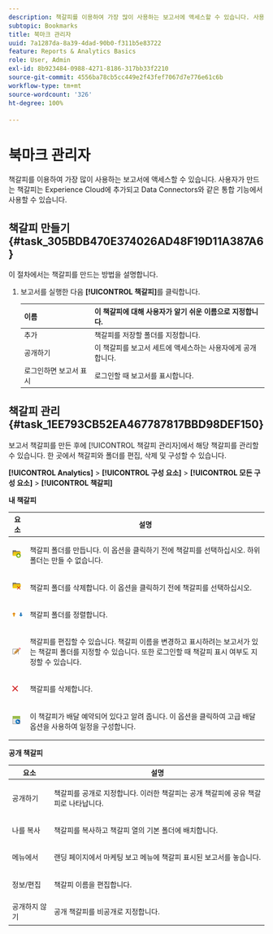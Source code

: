 ```yaml
---
description: 책갈피를 이용하여 가장 많이 사용하는 보고서에 액세스할 수 있습니다. 사용자가 만드는 책갈피는 Experience Cloud에 추가되고 Data Connectors와 같은 통합 기능에서 사용할 수 있습니다.
subtopic: Bookmarks
title: 북마크 관리자
uuid: 7a1287da-8a39-4dad-90b0-f311b5e83722
feature: Reports & Analytics Basics
role: User, Admin
exl-id: 8b923484-0988-4271-8186-317bb33f2210
source-git-commit: 4556ba78cb5cc449e2f43fef7067d7e776e61c6b
workflow-type: tm+mt
source-wordcount: '326'
ht-degree: 100%

---
```


# 북마크 관리자

책갈피를 이용하여 가장 많이 사용하는 보고서에 액세스할 수 있습니다. 사용자가 만드는 책갈피는 Experience Cloud에 추가되고 Data Connectors와 같은 통합 기능에서 사용할 수 있습니다.

## 책갈피 만들기 {#task_305BDB470E374026AD48F19D11A387A6}

이 절차에서는 책갈피를 만드는 방법을 설명합니다.

<!-- 

t_bookmarks_creating.xml

 -->

1. 보고서를 실행한 다음 **[!UICONTROL 책갈피]**&#x200B;를 클릭합니다.

   | 이름 | 이 책갈피에 대해 사용자가 알기 쉬운 이름으로 지정합니다. |
   |---|---|
   | 추가 | 책갈피를 저장할 폴더를 지정합니다. |
   | 공개하기 | 이 책갈피를 보고서 세트에 액세스하는 사용자에게 공개합니다. |
   | 로그인하면 보고서 표시 | 로그인할 때 보고서를 표시합니다. |

## 책갈피 관리 {#task_1EE793CB52EA467787817BBD98DEF150}

보고서 책갈피를 만든 후에 [!UICONTROL 책갈피 관리자]에서 해당 책갈피를 관리할 수 있습니다. 한 곳에서 책갈피와 폴더를 편집, 삭제 및 구성할 수 있습니다.

<!-- 

t_bookmarks_managing.xml

 -->

**[!UICONTROL Analytics]** > **[!UICONTROL 구성 요소]** > **[!UICONTROL 모든 구성 요소]** > **[!UICONTROL 책갈피]**

**내 책갈피**

<table id="table_D0310F7F4BDB4543B8552525872A0A0C"> 
 <thead> 
  <tr> 
   <th colname="col1" class="entry"> 요소 </th> 
   <th colname="col2" class="entry"> 설명 </th> 
  </tr> 
 </thead>
 <tbody> 
  <tr> 
   <td colname="col1"> <p><img placement="inline"  src="assets/bookmark_create_folder.png" id="image_EA7729575ABA4CA3A3399594941B3441"> </img> </p> </td> 
   <td colname="col2"> <p> 책갈피 폴더를 만듭니다. 이 옵션을 클릭하기 전에 책갈피를 선택하십시오. 하위 폴더는 만들 수 없습니다. </p> </td> 
  </tr> 
  <tr> 
   <td colname="col1"> <p><img placement="inline"  src="assets/bookmark_delete_folder.png" id="image_AFB6A02475664785BA90485EA289749A"> </img> </p> </td> 
   <td colname="col2"> <p> 책갈피 폴더를 삭제합니다. 이 옵션을 클릭하기 전에 책갈피를 선택하십시오. </p> </td> 
  </tr> 
  <tr> 
   <td colname="col1"> <p><img placement="inline"  src="assets/bookmark_sort.png" id="image_8B4BE31182004357890B6532CCE5B2C2"> </img> </p> </td> 
   <td colname="col2"> <p> 책갈피 폴더를 정렬합니다. </p> </td> 
  </tr> 
  <tr> 
   <td colname="col1"> <p><img placement="inline"  src="assets/icon_edit_VideoSharing.png" id="image_5B8C0321ED5848ECBE3AF65514AD9A44"> </img> </p> </td> 
   <td colname="col2"> <p> 책갈피를 편집할 수 있습니다. 책갈피 이름을 변경하고 표시하려는 보고서가 있는 책갈피 폴더를 지정할 수 있습니다. 또한 로그인할 때 책갈피 표시 여부도 지정할 수 있습니다. </p> </td> 
  </tr> 
  <tr> 
   <td colname="col1"> <p><img placement="inline"  src="assets/icon_delete_VideoSharing.png" id="image_945A859920C44BC08825CC062C10543A"> </img> </p> </td> 
   <td colname="col2"> <p> 책갈피를 삭제합니다. </p> </td> 
  </tr> 
  <tr> 
   <td colname="col1"> <p><img placement="inline"  src="assets/bookmark_schedule.png" id="image_B7B23C1C67F04DF096149DCDF8C0FE5F"> </img> </p> </td> 
   <td colname="col2"> <p> 이 책갈피가 배달 예약되어 있다고 알려 줍니다. 이 옵션을 클릭하여 <span class="wintitle">고급 배달 옵션</span>을 사용하여 일정을 구성합니다. </p> </td> 
  </tr> 
 </tbody> 
</table>

**공개 책갈피**

<table id="table_E89688BD3F724ADB8B2E88CDADB6168E"> 
 <thead> 
  <tr> 
   <th colname="col1" class="entry"> 요소 </th> 
   <th colname="col2" class="entry"> 설명 </th> 
  </tr> 
 </thead>
 <tbody> 
  <tr> 
   <td colname="col1"> 공개하기 </td> 
   <td colname="col2"> <p>책갈피를 공개로 지정합니다. 이러한 책갈피는 <span class="wintitle">공개 책갈피</span>에 공유 책갈피로 나타납니다. </p> </td> 
  </tr> 
  <tr> 
   <td colname="col1"> 나를 복사 </td> 
   <td colname="col2"> <p>책갈피를 복사하고 <span class="uicontrol">책갈피</span> 열의 기본 폴더에 배치합니다. </p> </td> 
  </tr> 
  <tr> 
   <td colname="col1"> 메뉴에서 </td> 
   <td colname="col2"> <p> 랜딩 페이지에서 마케팅 보고 메뉴에 책갈피 표시된 보고서를 놓습니다. </p> </td> 
  </tr> 
  <tr> 
   <td colname="col1"> 정보/편집 </td> 
   <td colname="col2"> <p>책갈피 이름을 편집합니다. </p> </td> 
  </tr> 
  <tr> 
   <td colname="col1"> 공개하지 않기 </td> 
   <td colname="col2"> <p>공개 책갈피를 비공개로 지정합니다. </p> </td> 
  </tr> 
 </tbody> 
</table>
